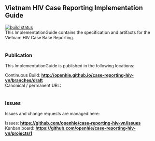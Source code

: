 Vietnam HIV Case Reporting Implementation Guide
---

<div>
    <a href="https://circleci.com/gh/badges/shields/tree/master">
        <img src="https://img.shields.io/github/workflow/status/openhie/case-reporting-hiv-vn/CI/draft" alt="build status"></a>
</div>
This ImplementationGuide contains the specification and artifacts for the Vietnam HIV Case Base Reporting.
<br> </br>

### Publication
This ImplementationGuide is published in the following locations:

Continuous Build: __http://openhie.github.io/case-reporting-hiv-vn/branches/draft__  
Canonical / permanent URL: 
<br> </br>

### Issues
Issues and change requests are managed here:  

Issues:  __https://github.com/openhie/case-reporting-hiv-vn/issues__  
Kanban board:  __https://github.com/openhie/case-reporting-hiv-vn/projects/1__  
 
 
